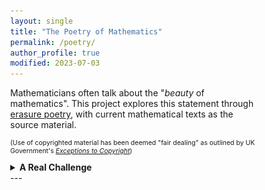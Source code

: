 ```yaml
---
layout: single
title: "The Poetry of Mathematics"
permalink: /poetry/
author_profile: true
modified: 2023-07-03
---
```


<style>
* {
	box-sizing: border-box;
}

body {
	margin: 0;
}

.column1 {
	float: left;
	width: 65%;
	padding-right: 1em;
	vertical-align: bottom;
}

.column2 {
	float:left;
	width: 35%;
	padding-left: 0.5em;
	vertical-align: bottom;
	margin-top: 0px;
	padding-top: 0px;
}

.columnb1 {
	float: left;
	width: 50%;
	padding-right: 1em;
	vertical-align: bottom;
}

.columnb2 {
	float:left;
	width: 50%;
	padding-left: 0.5em;
	vertical-align: bottom;
	margin-top: 0px;
	padding-top: 0px;
}

.column img {
	margin-top: 14px;
}
 
.row:after {
	content: "";
	display: table;
	clear: both;
}

.inner {
  width: 90%;
  margin: 0 auto;
}

.pclose {
	margin-left: 0px;
	padding-left: 0px;
	margin-top: 2px;
	padding-top: 2px;
	margin-bottom: 10px;
	padding-bottom: 10px;
	font-size:70%;
}

blockquote
{
  font-style: normal;
  font-size: 16px;
  margin-left: 32px;
  font-family: Consolas, "Times New Roman", Verdana;
  border-left: 6px solid rgb(5,127,176);
  padding-left: 8px;
  margin-top: 0px;
  padding-top: 0px;
  margin-bottom: 0px;
  padding-bottom: 0px;
}
</style>

<div class="row">
	<p>
	Mathematicians often talk about the "<i>beauty</i> of mathematics". This project explores this statement through <a href="https://en.wikipedia.org/wiki/Erasure_(artform)">erasure poetry</a>, with current mathematical texts as the source material.
	</p>
	<p style="font-size:75%;">
	(Use of copyrighted material has been deemed "fair dealing" as outlined by UK Government's <i><a href="https://www.gov.uk/guidance/exceptions-to-copyright">Exceptions to Copyright</a></i>)
	</p>
</div>
<div>
	<details>
		<summary><b>A Real Challenge</b></summary>
		<ul>
			<li><u>The Mathematical Topic</u></li>
			<p style="font-size:85%;">
			<blockquote>
				<a href="https://en.wikipedia.org/wiki/Real_analysis">Real analysis</a>: a fundamental branch of mathematics where students take a peek behind the curtain to understand the theory behind <a href="https://en.wikipedia.org/wiki/Calculus">calculus</a>. Covered in the majority of mathematics degrees, it is one of the first modules not covered in the standard A-level syllabus and so provides a challenge for most undergraduate students.
			</blockquote>
   			</p>

			<li><u>The Book</u></li>
    			<div class="columnb1">
       			<p style="font-size:85%;">
	  		<blockquote>
				"<a href="https://www.amazon.co.uk/Understanding-Analysis-Undergraduate-Texts-Mathematics/dp/1493927116">Understanding Analysis</a>" <br>
    				Stephen Abbott (2010) <br>
	 			Springer: New York, NY
     			</blockquote>
			</p>
	 		</div>
     			<div class="columnb2">
				<a href="https://www.amazon.co.uk/Understanding-Analysis-Undergraduate-Texts-Mathematics/dp/1493927116"><img src="/images/Books/UnderstandingAnalysis_Abbott.jpg" alt="The book cover for 'Understanding Analysis' by Stephen Abbott (published by Springer)" style="width:30%; margin-top:24px;"/></a>
	 		</div>    
     
			<li><u>The Poem</u></li>
   			<div class="column1">
      			<img src="/images/Poems/UApoem.png" alt="An erasure poem entitled 'A Real Challenge' from the book 'Understanding Analysis' by Stephen Abbott" style="width:30%; margin-top:24px;"/></a>
	 		</div>
     			<div class="column2">
			<blockquote>
				There is doubt
    				But then at each stage, removed
				It contains difficult questions
    				All rational 
				We shall see there is strong evidence and logic
    				Defining the information we collect
				Reason
    				Strong arguments with a convincing way to create form 
				For all, an established point, located in time.
     			</blockquote>
	 		</div>   
    		</ul>
	</details>
</div>
---

 


